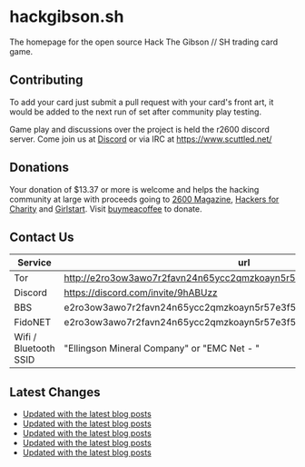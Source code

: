 # hackgibson.sh
The homepage for the open source Hack The Gibson // SH trading card game.


## Contributing

To add your card just submit a pull request with your card's front art, it would be added to the next run of set after community play testing.

Game play and discussions over the project is held the r2600 discord server. Come join us at [Discord](https://discord.com/invite/9hABUzz) or via IRC at https://www.scuttled.net/


## Donations

Your donation of $13.37 or more is welcome and helps the hacking community at large with proceeds going to [2600 Magazine](https://2600.com/), [Hackers for Charity](https://hackersforcharity.org) and [Girlstart](https://girlstart.org).  Visit [buymeacoffee](https://www.buymeacoffee.com/hackgibson.sh) to donate.


## Contact Us

Service | url
-|-
Tor | http://e2ro3ow3awo7r2favn24n65ycc2qmzkoayn5r57e3f56nvjwdcgg32ad.onion
Discord | https://discord.com/invite/9hABUzz
BBS | e2ro3ow3awo7r2favn24n65ycc2qmzkoayn5r57e3f56nvjwdcgg32ad.onion:23
FidoNET | e2ro3ow3awo7r2favn24n65ycc2qmzkoayn5r57e3f56nvjwdcgg32ad.onion:24554
Wifi / Bluetooth SSID | "Ellingson Mineral Company" or "EMC Net - <fidonet address>"

## Latest Changes
<!-- BLOG-POST-LIST:START -->
- [Updated with the latest blog posts](https://github.com/DFW2600/hackgibson.sh/commit/84d36c2088f460b394dbabd47b0423b3b698dd08)
- [Updated with the latest blog posts](https://github.com/DFW2600/hackgibson.sh/commit/29071273001b886703cfe5979bbc284ad6a8af5f)
- [Updated with the latest blog posts](https://github.com/DFW2600/hackgibson.sh/commit/ccc3db9c6f686c4f2d57c7e410a54f87e4e61eb9)
- [Updated with the latest blog posts](https://github.com/DFW2600/hackgibson.sh/commit/5fdb8f4ff30266c331fec72564446d4a2669c577)
- [Updated with the latest blog posts](https://github.com/DFW2600/hackgibson.sh/commit/4a1d31513a8be3cdcd8b0c87a8a4b214714dbcf9)
<!-- BLOG-POST-LIST:END -->

